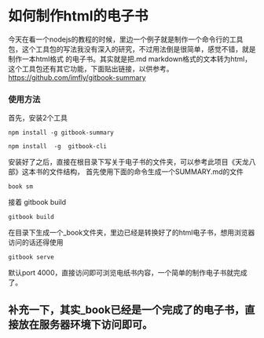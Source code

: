# 如何制作html的电子书

今天在看一个nodejs的教程的时候，里边一个例子就是制作一个命令行的工具包，这个工具包的写法我没有深入的研究，不过用法倒是很简单，感觉不错，就是制作一本html格式
的电子书。其实就是把.md markdown格式的文本转为html，这个工具包还有其它功能，下面贴出链接，以供参考。
https://github.com/imfly/gitbook-summary

### 使用方法
首先，安装2个工具
```text
npm install -g gitbook-summary
```
```text
npm install  -g  gitbook-cli
```
安装好了之后，直接在根目录下写关于电子书的文件夹，可以参考此项目《天龙八部》这本书的文件结构，
首先使用下面的命令生成一个SUMMARY.md的文件
```text
book sm
```
接着 gitbook build
```text
gitbook build
```
在目录下生成一个_book文件夹，里边已经是转换好了的html电子书，想用浏览器访问的话还得使用
```text
gitbook serve
```
默认port 4000，直接访问即可浏览电纸书内容，一个简单的制作电子书就完成了。

## 补充一下，其实_book已经是一个完成了的电子书，直接放在服务器环境下访问即可。


